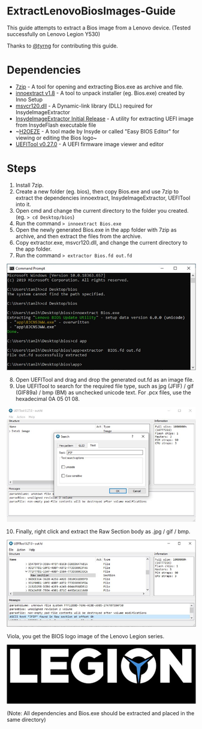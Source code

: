 # ExtractLenovoBiosImages-Guide

This guide attempts to extract a Bios image from a Lenovo device. (Tested successfully on Lenovo Legion Y530)

Thanks to [@tyrng](https://github.com/tyrng) for contributing this guide.

# Dependencies

- [7zip](https://www.7-zip.org/) - A tool for opening and extracting Bios.exe as archive and file.
- [innoextract v1.8](https://github.com/dscharrer/innoextract/releases) - A tool to unpack installer (eg. Bios.exe) created by Inno Setup
- [msvcr120.dll](https://www.dll-files.com/msvcr120.dll.html) - A Dynamic-link library (DLL) required for InsydeImageExtractor
- [InsydeImageExtractor Initial Release](https://github.com/LongSoft/InsydeImageExtractor/releases) - A utility for extracting UEFI image from InsydeFlash executable file
- ~[H2OEZE](https://www.win-raid.com/t4639f16-TOOL-H-EZE-Insyde-quot-Easy-BIOS-Editor-quot.html) - A tool made by Insyde or called "Easy BIOS Editor" for viewing or editing the Bios logo~
- [UEFITool v0.27.0](https://github.com/LongSoft/UEFITool/releases) - A UEFI firmware image viewer and editor

# Steps

1. Install 7zip.
2. Create a new folder (eg. bios), then copy Bios.exe and use 7zip to extract the dependencies innoextract, InsydeImageExtractor, UEFITool into it.
3. Open cmd and change the current directory to the folder you created. (eg. `> cd Desktop/bios`)
4. Run the command `> innoextract Bios.exe`
5. Open the newly generated Bios.exe in the app folder with 7zip as archive, and then extract the files from the archive.
6. Copy extractor.exe, msvcr120.dll, and change the current directory to the app folder.
7. Run the command `> extractor Bios.fd out.fd`

![ScreenShot](Steps_3-7.jpeg)

8. Open UEFITool and drag and drop the generated out.fd as an image file.
9. Use UEFITool to search for the required file type, such as jpg (JFIF) / gif (GIF89a) / bmp (BM) as unchecked unicode text. For .pcx files, use the hexadecimal 0A 05 01 08.

![ScreenShot](Steps_8-9.jpeg)

10. Finally, right click and extract the Raw Section body as <filename> .jpg / gif / bmp.
  
![ScreenShot](Steps_10.jpeg)

Viola, you get the BIOS logo image of the Lenovo Legion series.

![ScreenShot](Bios.jpeg)

(Note: All dependencies and Bios.exe should be extracted and placed in the same directory)

